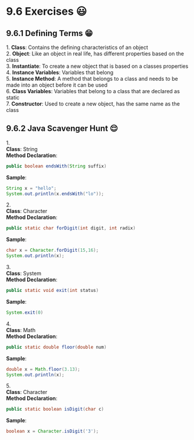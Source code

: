 # 9.6 Exercises :smiley:

## 9.6.1 Defining Terms :grin:

1\. **Class**: Contains the defining characteristics of an object <br>
2\. **Object**: Like an object in real life, has different properties based on the class <br>
3\. **Instantiate**: To create a new object that is based on a classes properties <br>
4\. **Instance Variables**: Variables that belong <br>
5\. **Instance Method**: A method that belongs to a class and needs to be made into an object 		before it can be used <br>
6\. **Class Variables**: Variables that belong to a class that are declared as static <br>
7\. **Constructor**: Used to create a new object, has the same name as the class <br>

## 9.6.2 Java Scavenger Hunt :relieved:

1\. <br>
**Class**: String <br>
**Method Declaration**: 
```java 
public boolean endsWith(String suffix)
```
**Sample**:
```java
String x = "hello";
System.out.println(x.endsWith("lo"));
```
2\. <br>
**Class**: Character <br>
**Method Declaration**: 
```java
public static char forDigit(int digit, int radix)
```
**Sample**:
```java
char x = Character.forDigit(15,16);
System.out.println(x);
```
3\. <br>
**Class**: System <br>
**Method Declaration**: 
```java
public static void exit(int status)
```
**Sample**:
```java
System.exit(0)
```
4\. <br>
**Class**: Math <br>
**Method Declaration**: 
```java
public static double floor(double num)
```
**Sample**:
```java
double x = Math.floor(3.13);
System.out.println(x);
```
5\. <br>
**Class**: Character <br>
**Method Declaration**: 
```java
public static boolean isDigit(char c)
```
**Sample**:
```java
boolean x = Character.isDigit('3');
```
